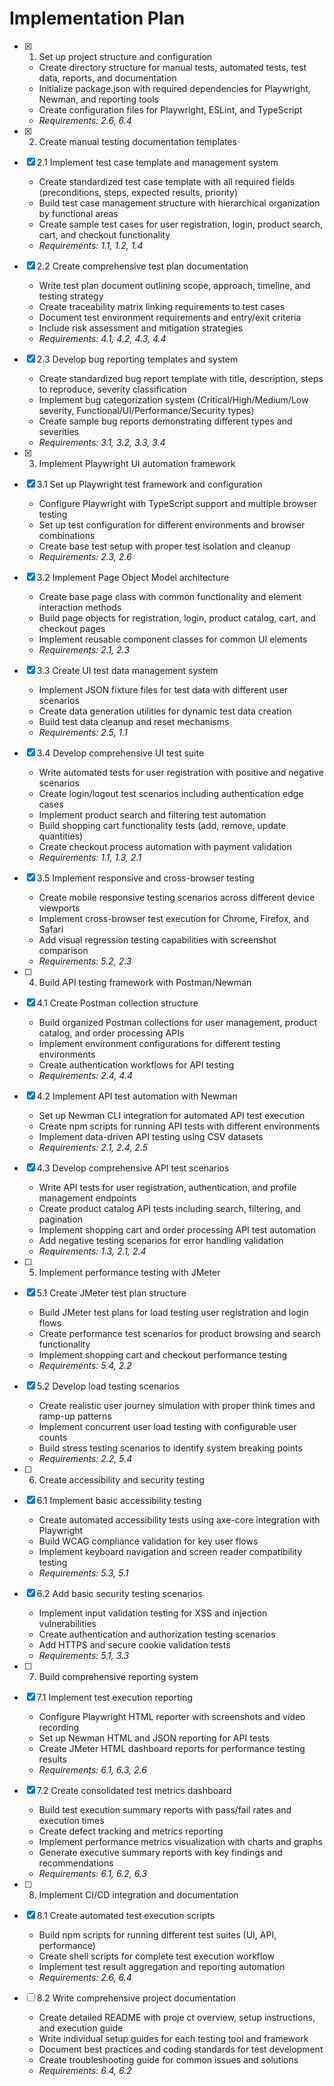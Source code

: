 # Implementation Plan

- [x] 1. Set up project structure and configuration
  - Create directory structure for manual tests, automated tests, test data, reports, and documentation
  - Initialize package.json with required dependencies for Playwright, Newman, and reporting tools
  - Create configuration files for Playwright, ESLint, and TypeScript
  - _Requirements: 2.6, 6.4_

- [x] 2. Create manual testing documentation templates
- [x] 2.1 Implement test case template and management system
  - Create standardized test case template with all required fields (preconditions, steps, expected results, priority)
  - Build test case management structure with hierarchical organization by functional areas
  - Create sample test cases for user registration, login, product search, cart, and checkout functionality
  - _Requirements: 1.1, 1.2, 1.4_

- [x] 2.2 Create comprehensive test plan documentation
  - Write test plan document outlining scope, approach, timeline, and testing strategy
  - Create traceability matrix linking requirements to test cases
  - Document test environment requirements and entry/exit criteria
  - Include risk assessment and mitigation strategies
  - _Requirements: 4.1, 4.2, 4.3, 4.4_

- [x] 2.3 Develop bug reporting templates and system
  - Create standardized bug report template with title, description, steps to reproduce, severity classification
  - Implement bug categorization system (Critical/High/Medium/Low severity, Functional/UI/Performance/Security types)
  - Create sample bug reports demonstrating different types and severities
  - _Requirements: 3.1, 3.2, 3.3, 3.4_

- [x] 3. Implement Playwright UI automation framework
- [x] 3.1 Set up Playwright test framework and configuration
  - Configure Playwright with TypeScript support and multiple browser testing
  - Set up test configuration for different environments and browser combinations
  - Create base test setup with proper test isolation and cleanup
  - _Requirements: 2.3, 2.6_

- [x] 3.2 Implement Page Object Model architecture
  - Create base page class with common functionality and element interaction methods
  - Build page objects for registration, login, product catalog, cart, and checkout pages
  - Implement reusable component classes for common UI elements
  - _Requirements: 2.1, 2.3_

- [x] 3.3 Create UI test data management system
  - Implement JSON fixture files for test data with different user scenarios
  - Create data generation utilities for dynamic test data creation
  - Build test data cleanup and reset mechanisms
  - _Requirements: 2.5, 1.1_

- [x] 3.4 Develop comprehensive UI test suite
  - Write automated tests for user registration with positive and negative scenarios
  - Create login/logout test scenarios including authentication edge cases
  - Implement product search and filtering test automation
  - Build shopping cart functionality tests (add, remove, update quantities)
  - Create checkout process automation with payment validation
  - _Requirements: 1.1, 1.3, 2.1_

- [x] 3.5 Implement responsive and cross-browser testing
  - Create mobile responsive testing scenarios across different device viewports
  - Implement cross-browser test execution for Chrome, Firefox, and Safari
  - Add visual regression testing capabilities with screenshot comparison
  - _Requirements: 5.2, 2.3_

- [ ] 4. Build API testing framework with Postman/Newman
- [x] 4.1 Create Postman collection structure
  - Build organized Postman collections for user management, product catalog, and order processing APIs
  - Implement environment configurations for different testing environments
  - Create authentication workflows for API testing
  - _Requirements: 2.4, 4.4_

- [x] 4.2 Implement API test automation with Newman
  - Set up Newman CLI integration for automated API test execution
  - Create npm scripts for running API tests with different environments
  - Implement data-driven API testing using CSV datasets
  - _Requirements: 2.1, 2.4, 2.5_

- [x] 4.3 Develop comprehensive API test scenarios
  - Write API tests for user registration, authentication, and profile management endpoints
  - Create product catalog API tests including search, filtering, and pagination
  - Implement shopping cart and order processing API test automation
  - Add negative testing scenarios for error handling validation
  - _Requirements: 1.3, 2.1, 2.4_

- [ ] 5. Implement performance testing with JMeter
- [x] 5.1 Create JMeter test plan structure
  - Build JMeter test plans for load testing user registration and login flows
  - Create performance test scenarios for product browsing and search functionality
  - Implement shopping cart and checkout performance testing
  - _Requirements: 5.4, 2.2_

- [x] 5.2 Develop load testing scenarios
  - Create realistic user journey simulation with proper think times and ramp-up patterns
  - Implement concurrent user load testing with configurable user counts
  - Build stress testing scenarios to identify system breaking points
  - _Requirements: 2.2, 5.4_

- [ ] 6. Create accessibility and security testing
- [x] 6.1 Implement basic accessibility testing
  - Create automated accessibility tests using axe-core integration with Playwright
  - Build WCAG compliance validation for key user flows
  - Implement keyboard navigation and screen reader compatibility testing
  - _Requirements: 5.3, 5.1_

- [x] 6.2 Add basic security testing scenarios
  - Implement input validation testing for XSS and injection vulnerabilities
  - Create authentication and authorization testing scenarios
  - Add HTTPS and secure cookie validation tests
  - _Requirements: 5.1, 3.3_

- [ ] 7. Build comprehensive reporting system
- [x] 7.1 Implement test execution reporting
  - Configure Playwright HTML reporter with screenshots and video recording
  - Set up Newman HTML and JSON reporting for API tests
  - Create JMeter HTML dashboard reports for performance testing results
  - _Requirements: 6.1, 6.3, 2.6_

- [x] 7.2 Create consolidated test metrics dashboard
  - Build test execution summary reports with pass/fail rates and execution times
  - Create defect tracking and metrics reporting
  - Implement performance metrics visualization with charts and graphs
  - Generate executive summary reports with key findings and recommendations
  - _Requirements: 6.1, 6.2, 6.3_

- [ ] 8. Implement CI/CD integration and documentation
- [x] 8.1 Create automated test execution scripts
  - Build npm scripts for running different test suites (UI, API, performance)
  - Create shell scripts for complete test execution workflow
  - Implement test result aggregation and reporting automation
  - _Requirements: 2.6, 6.4_

- [ ] 8.2 Write comprehensive project documentation
  - Create detailed README with proje   ct overview, setup instructions, and execution guide
  - Write individual setup guides for each testing tool and framework
  - Document best practices and coding standards for test development
  - Create troubleshooting guide for common issues and solutions
  - _Requirements: 6.4, 6.2_